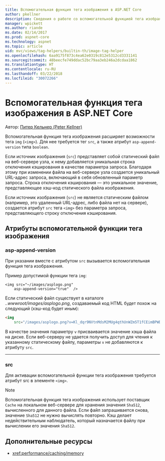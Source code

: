 ```yaml
---
title: Вспомогательная функция тега изображения в ASP.NET Core
author: pkellner
description: Сведения о работе со вспомогательной функцией тега изображения
manager: wpickett
ms.author: riande
ms.date: 02/14/2017
ms.prod: aspnet-core
ms.technology: aspnet
ms.topic: article
uid: mvc/views/tag-helpers/builtin-th/image-tag-helper
ms.openlocfilehash: 6aa9175f873c4ea62e0319c812e5312cd3331141
ms.sourcegitcommit: 48beecfe749ddac52bc79aa3eb246a2dcdaa1862
ms.translationtype: HT
ms.contentlocale: ru-RU
ms.lasthandoff: 03/22/2018
ms.locfileid: "30072266"
---
```

# <a name="image-tag-helper-in-aspnet-core"></a>Вспомогательная функция тега изображения в ASP.NET Core

Автор: [Питер Кельнер (Peter Kellner)](http://peterkellner.net) 

Вспомогательная функция тега изображения расширяет возможности тега `img` (`<img>`). Для нее требуется тег `src`, а также атрибут `asp-append-version` типа `boolean`.

Если источник изображения (`src`) представляет собой статический файл на веб-сервере узла, к нему добавляется уникальная строка отключения кэширования в качестве параметра запроса. Благодаря этому при изменении файла на веб-сервере узла создается уникальный URL-адрес запроса, включающий в себя обновленный параметр запроса. Строка отключения кэширования — это уникальное значение, представляющее хэш-код статического файла изображения.

Если источник изображения (`src`) не является статическим файлом (например, это удаленный URL-адрес, либо файла нет на сервере), создается атрибут `src` тега `<img>` без параметра запроса, представляющего строку отключения кэширования.

## <a name="image-tag-helper-attributes"></a>Атрибуты вспомогательной функции тега изображения


### <a name="asp-append-version"></a>asp-append-version

При указании вместе с атрибутом `src` вызывается вспомогательная функция тега изображения.

Пример допустимой функции тега `img`:

```cshtml
<img src="~/images/asplogo.png" 
    asp-append-version="true"  />
```

Если статический файл существует в каталоге *..wwwroot/images/asplogo.png*, создаваемый код HTML будет похож на следующий (хэш-код будет иным):

```html
<img 
    src="/images/asplogo.png?v=Kl_dqr9NVtnMdsM2MUg4qthUnWZm5T1fCEimBPWDNgM"/>
```

В качестве значения параметру `v` присваивается значение хэша файла на диске. Если веб-серверу не удается получить доступ для чтения к указанному статическому файлу, параметры `v` не добавляются к атрибуту `src`.

- - -

### <a name="src"></a>src

Для активации вспомогательной функции тега изображения требуется атрибут src в элементе `<img>`. 

> [!NOTE]
> Вспомогательная функция тега изображения использует поставщик `Cache` на локальном веб-сервере для хранения значения `Sha512`, вычисленного для данного файла. Если файл запрашивается снова, значение `Sha512` не нужно вычислять повторно. Кэш делает недействительным наблюдатель, который назначается файлу при вычислении его значения `Sha512`.

## <a name="additional-resources"></a>Дополнительные ресурсы

* <xref:performance/caching/memory>
